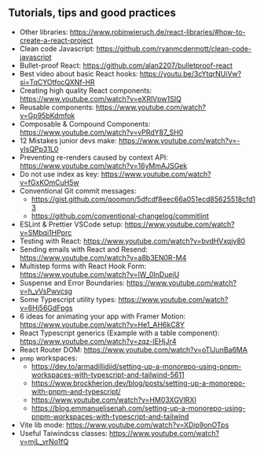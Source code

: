 ## Tutorials, tips and good practices

- Other libraries: https://www.robinwieruch.de/react-libraries/#how-to-create-a-react-project
- Clean code Javascript: https://github.com/ryanmcdermott/clean-code-javascript
- Bullet-proof React: https://github.com/alan2207/bulletproof-react
- Best video about basic React hooks: https://youtu.be/3cYtqrNUiVw?si=TqCYOtfocQXNf-HR
- Creating high quality React components: https://www.youtube.com/watch?v=eXRlVpw1SIQ
- Reusable components: https://www.youtube.com/watch?v=Gp95bKdmfok
- Composable & Compound Components: https://www.youtube.com/watch?v=vPRdY87_SH0
- 12 Mistakes junior devs make: https://www.youtube.com/watch?v=-yIsQPp31L0
- Preventing re-renders caused by context API: https://www.youtube.com/watch?v=16yMmAJSGek
- Do not use index as key: https://www.youtube.com/watch?v=fGxKOmCuH5w
- Conventional Git commit messages:
  - https://gist.github.com/qoomon/5dfcdf8eec66a051ecd85625518cfd13
  - https://github.com/conventional-changelog/commitlint
- ESLint & Prettier VSCode setup: https://www.youtube.com/watch?v=SMbqi1HPprc
- Testing with React: https://www.youtube.com/watch?v=bvdHVxqjv80
- Sending emails with React and Resend: https://www.youtube.com/watch?v=a8b3EN0R-M4
- Multistep forms with React Hook Form: https://www.youtube.com/watch?v=lW_0InDuejU
- Suspense and Error Boundaries: https://www.youtube.com/watch?v=h_vVsPwvcsg
- Some Typescript utility types: https://www.youtube.com/watch?v=6Hj56GdFpgs
- 6 ideas for animating your app with Framer Motion: https://www.youtube.com/watch?v=He1_AH6kC8Y
- React Typescript generics (Example with a table component): https://www.youtube.com/watch?v=zqz-lEHjJr4
- React Router DOM: https://www.youtube.com/watch?v=oTIJunBa6MA
- `pnmp` workspaces:
  - https://dev.to/armadillidiid/setting-up-a-monorepo-using-pnpm-workspaces-with-typescript-and-tailwind-5611
  - https://www.brockherion.dev/blog/posts/setting-up-a-monorepo-with-pnpm-and-typescript/
  - https://www.youtube.com/watch?v=HM03XGVlRXI
  - https://blog.emmanuelisenah.com/setting-up-a-monorepo-using-pnpm-workspaces-with-typescript-and-tailwind
- Vite lib mode: https://www.youtube.com/watch?v=XDip9onOTps
- Useful Taiwindcss classes: https://www.youtube.com/watch?v=mjL_vrNo1fQ
